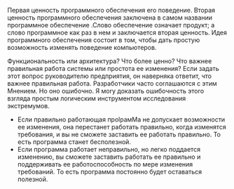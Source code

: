 Первая ценность проrраммноrо обеспечения ero поведение. Вторая ценность проrраммноrо обеспечения заключена в самом названии проrраммное обеспечение .Слово обеспечение означает продукт; а слово проrраммное как раз в нем и заключается вторая ценность. Идея проrpаммноrо обеспечения состоит в том, чтобы дать простую возможность изменять поведение компьютеров. 

Функциональность или архитектура? Что более ценно? Что важнее правильная работа системы или простота ее изменения? Если задать этот вопрос руководителю предприятия, он наверняка ответит, что важнее правильная работа. Разработчики часто соrлашаются с этим Mнeнием. Но оно ошибочно. Я моry доказать ошибочность этоrо взrляда простым
лоrическим инструментом исследования экстремумов.
- Если правильно работающая пpolpaмMa не допускает возможности ее изменения, она перестанет работать правильно, когда изменятся тpeбования, и вы не сможете заставить ее работать правильно. То есть пpoгpaммa станет бесполезной.
-  Если программа работает неправильно, но легко поддается изменению, вы сможете заставить работать ее правильно и поддерживать ее работоспособность по мере изменения требований. То есть пpoгpaммa постоянно будет оставаться полезной.
